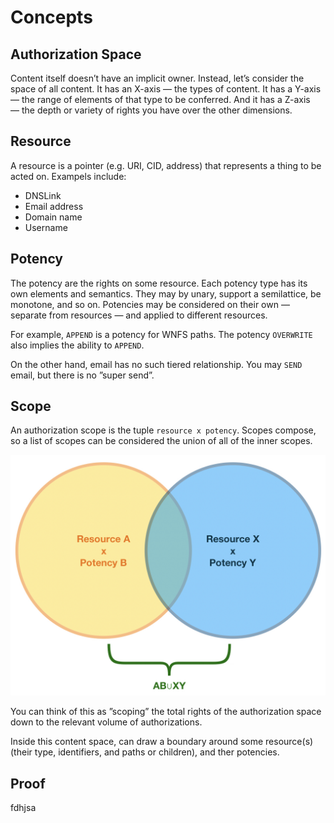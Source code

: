 # Concepts

## Authorization Space

Content itself doesn’t have an implicit owner. Instead, let’s consider the space of all content. It has an X-axis — the types of content. It has a Y-axis — the range of elements of that type to be conferred. And it has a Z-axis — the depth or variety of rights you have over the other dimensions.

## Resource

A resource is a pointer \(e.g. URI, CID, address\) that represents a thing to be acted on. Exampels include:

* DNSLink
* Email address
* Domain name
* Username

## Potency

The potency are the rights on some resource. Each potency type has its own elements and semantics. They may by unary, support a semilattice, be monotone, and so on. Potencies may be considered on their own — separate from resources — and applied to different resources.

For example, `APPEND` is a potency for WNFS paths. The potency `OVERWRITE` also implies the ability to `APPEND`.

On the other hand, email has no such tiered relationship. You may `SEND` email, but there is no ”super send”.

## Scope

An authorization scope is the tuple `resource x potency`. Scopes compose, so a list of scopes can be considered the union of all of the inner scopes.

![](../../.gitbook/assets/img_0179.jpeg)

You can think of this as ”scoping” the total rights of the authorization space down to the relevant volume of authorizations.

Inside this content space, can draw a boundary around some resource\(s\) \(their type, identifiers, and paths or children\), and ther potencies.



## Proof

fdhjsa

